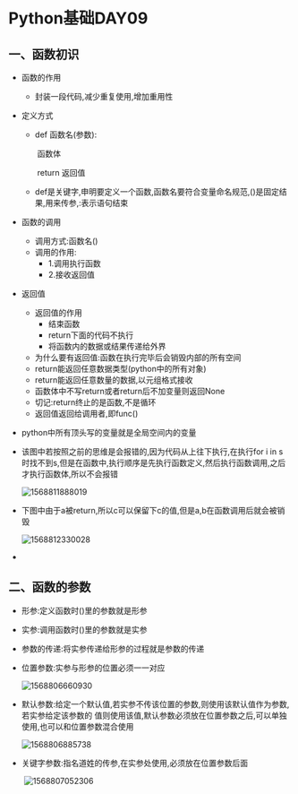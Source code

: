 # Python基础DAY09

## 一、函数初识

- 函数的作用

  - 封装一段代码,减少重复使用,增加重用性

- 定义方式

  - def 函数名(参数):

    ​	函数体

    ​	return 返回值

  - def是关键字,申明要定义一个函数,函数名要符合变量命名规范,()是固定结果,用来传参,:表示语句结束

- 函数的调用

  - 调用方式:函数名()
  - 调用的作用:
    - 1.调用执行函数
    - 2.接收返回值

- 返回值

  - 返回值的作用
    - 结束函数
    - return下面的代码不执行
    - 将函数内的数据或结果传递给外界
  - 为什么要有返回值:函数在执行完毕后会销毁内部的所有空间
  - return能返回任意数据类型(python中的所有对象)
  - return能返回任意数量的数据,以元组格式接收
  - 函数体中不写return或者return后不加变量则返回None
  - 切记:return终止的是函数,不是循环
  - 返回值返回给调用者,即func()
  
- python中所有顶头写的变量就是全局空间内的变量

- 该图中若按照之前的思维是会报错的,因为代码从上往下执行,在执行for i in s时找不到s,但是在函数中,执行顺序是先执行函数定义,然后执行函数调用,之后才执行函数体,所以不会报错

  ![1568811888019](.\Python基础DAY09.assets\1568811888019.png)

- 下图中由于a被return,所以c可以保留下c的值,但是a,b在函数调用后就会被销毁

  ![1568812330028](C:\Users\WO\Desktop\Python笔记\Python基础DAY09.assets\1568812330028.png)

- 

## 二、函数的参数

- 形参:定义函数时()里的参数就是形参

- 实参:调用函数时()里的参数就是实参

- 参数的传递:将实参传递给形参的过程就是参数的传递

- 位置参数:实参与形参的位置必须一一对应

  ![1568806660930](.\Python基础DAY09.assets\1568806660930.png)

- 默认参数:给定一个默认值,若实参不传该位置的参数,则使用该默认值作为参数,若实参给定该参数的  值则使用该值,默认参数必须放在位置参数之后,可以单独使用,也可以和位置参数混合使用

  ![1568806885738](.\Python基础DAY09.assets\1568806885738.png)
  
- 关键字参数:指名道姓的传参,在实参处使用,必须放在位置参数后面

  ​	![1568807052306](.\Python基础DAY09.assets\1568807052306.png)
  
  